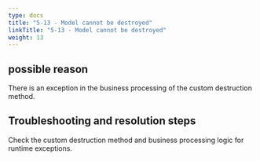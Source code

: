 ```yaml
---
type: docs
title: "5-13 - Model cannot be destroyed"
linkTitle: "5-13 - Model cannot be destroyed"
weight: 13
---
```


## possible reason

There is an exception in the business processing of the custom destruction method.

## Troubleshooting and resolution steps

Check the custom destruction method and business processing logic for runtime exceptions.

<p style="margin-top: 3rem;"> </p>